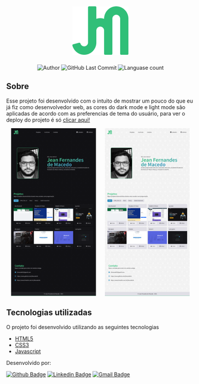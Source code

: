 <h1 align="center">
	<img src=".github/logo1.png" />
</h1>

<p align="center">
	<img alt="Author" src="https://img.shields.io/badge/Author-Jean%20Fernandes%20de%20Macedo-30BF78" />
	<img alt="GitHub Last Commit" src="https://img.shields.io/github/last-commit/jfmacedo91/portfolio?color=30BF78" />
  <img alt="Languase count" src="https://img.shields.io/github/languages/count/jfmacedo91/portfolio?color=30BF78" />
</p>

## Sobre

Esse projeto foi desenvolvido com o intuito de mostrar um pouco do que eu já fiz como desenvolvedor web, as cores do dark mode e light mode são aplicadas de acordo com as preferencias de tema do usuário, para ver o deploy do projeto é só [clicar aqui!](https://www.jfmacedo91.com.br)


<div align="center">
	<img style="width: 45%; margin-right: 20px;" src=".github/darkscreen.png" />
	<img style="width: 45%" src=".github/lightscreen.png" />
</div>

## Tecnologias utilizadas

O projeto foi desenvolvido utilizando as seguintes tecnologias

- [HTML5](https://developer.mozilla.org/pt-BR/docs/Web/HTML)
- [CSS3](https://developer.mozilla.org/pt-BR/docs/Web/CSS)
- [Javascript](https://developer.mozilla.org/pt-BR/docs/Web/JavaScript)

Desenvolvido por:

[![Github Badge](https://img.shields.io/badge/-jfmacedo91-%23181717?logo=github)](https://github.com/jfmacedo91)
[![Linkedin Badge](https://img.shields.io/badge/-Jean%20Fernandes%20de%20Macedo-%230A66C2?logo=linkedin)](https://www.linkedin.com/in/jfmacedo91/) 
[![Gmail Badge](https://img.shields.io/badge/-jfmacedo91%40gmail.com-FFFFFF?logo=gmail)](mailto:jfmacedo91@gmail.com)